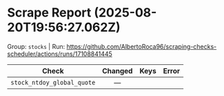 # Scrape Report (2025-08-20T19:56:27.062Z)

Group: `stocks`  |  Run: https://github.com/AlbertoRoca96/scraping-checks-scheduler/actions/runs/17108841445

| Check | Changed | Keys | Error |
|---|:---:|:--|:--|
| `stock_ntdoy_global_quote` | — |  |  |
